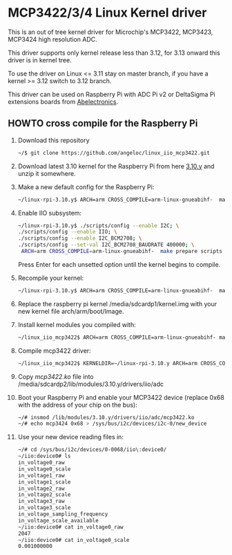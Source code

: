 # MCP3422/3/4 Linux Kernel driver

This is an out of tree kernel driver for Microchip's  MCP3422, MCP3423, MCP3424 high resolution ADC.

This driver supports only kernel release less than 3.12, for 3.13 onward this driver is in kernel tree.

To use the driver on Linux <= 3.11 stay on master branch, if you have a kernel >= 3.12 switch to 3.12 branch.

This driver can be used on Raspberry Pi with ADC Pi v2 or DeltaSigma Pi extensions boards from [Abelectronics](http://www.abelectronics.co.uk).

## HOWTO cross compile for the Raspberry Pi

1. Download this repository

	```bash
	~/$ git clone https://github.com/angeloc/linux_iio_mcp3422.git
	```

2. Download latest 3.10 kernel for the Raspberry Pi from here [3.10.y](https://github.com/raspberrypi/linux/archive/rpi-3.10.y.zip) and unzip it somewhere.

3. Make a new default config for the Raspberry Pi:

	```bash
	~/linux-rpi-3.10.y$ ARCH=arm CROSS_COMPILE=arm-linux-gnueabihf-  make bcmrpi_defconfig
	```

4. Enable IIO subsystem:

	```bash	
	~/linux-rpi-3.10.y$ ./scripts/config --enable I2C; \
	./scripts/config --enable IIO; \
	./scripts/config --enable I2C_BCM2708; \
	./scripts/config --set-val I2C_BCM2708_BAUDRATE 400000; \
	 ARCH=arm CROSS_COMPILE=arm-linux-gnueabihf-  make prepare scripts
	```

	Press Enter for each unsetted option until the kernel begins to compile.

5. Recompile your kernel:

	```bash
	~/linux-rpi-3.10.y$ ARCH=arm CROSS_COMPILE=arm-linux-gnueabihf-  make
	```

6. Replace the raspberry pi kernel /media/sdcardp1/kernel.img with your new kernel file arch/arm/boot/Image.

7. Install kernel modules you compiled with:

	```bash
	~/linux_iio_mcp3422$ ARCH=arm CROSS_COMPILE=arm-linux-gnueabihf- make modules_install INSTALL_MOD_PATH=/media/sdcardp2/
	```

8. Compile mcp3422 driver:

	```bash
	~/linux_iio_mcp3422$ KERNELDIR=~/linux-rpi-3.10.y ARCH=arm CROSS_COMPILE=arm-linux-gnueabihf- make
	```

9. Copy *mcp3422.ko* file into /media/sdcardp2/lib/modules/3.10.y/drivers/iio/adc

10. Boot your Raspberry Pi and enable your MCP3422 device (replace 0x68 with the address of your chip on the bus):

	```bash
	~/# insmod /lib/modules/3.10.y/drivers/iio/adc/mcp3422.ko
	~/# echo mcp3424 0x68 > /sys/bus/i2c/devices/i2c-0/new_device
	```

10. Use your new device reading files in:

	```bash
	~/# cd /sys/bus/i2c/devices/0-0068/iio\:device0/
	~/iio:device0# ls
	in_voltage0_raw
	in_voltage0_scale
	in_voltage1_raw
	in_voltage1_scale
	in_voltage2_raw
	in_voltage2_scale
	in_voltage3_raw
	in_voltage3_scale
	in_voltage_sampling_frequency
	in_voltage_scale_available
	~/iio:device0# cat in_voltage0_raw
	2047
	~/iio:device0# cat in_voltage0_scale
	0.001000000
	```

